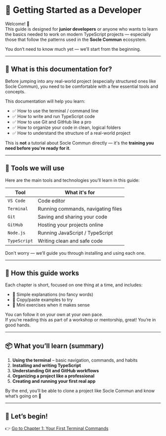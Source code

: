 # 🚀 Getting Started as a Developer

Welcome! 👋  
This guide is designed for **junior developers** or anyone who wants to learn the basics needed to work on modern TypeScript projects — especially those that follow the patterns used in the **Socle Commun** ecosystem.

You don’t need to know much yet — we’ll start from the beginning.

---

## 🎯 What is this documentation for?

Before jumping into any real-world project (especially structured ones like Socle Commun), you need to be comfortable with a few essential tools and concepts.

This documentation will help you learn:

- ✅ How to use the terminal / command line
- ✅ How to write and run TypeScript code
- ✅ How to use Git and GitHub like a pro
- ✅ How to organize your code in clean, logical folders
- ✅ How to understand the structure of a real-world project

This is **not** a tutorial about Socle Commun directly — it's the **training you need before you're ready for it**.

---

## 🧰 Tools we will use

Here are the main tools and technologies you’ll learn in this guide:

| Tool         | What it's for                      |
|--------------|------------------------------------|
| `VS Code`    | Code editor                        |
| `Terminal`   | Running commands, navigating files |
| `Git`        | Saving and sharing your code       |
| `GitHub`     | Hosting your projects online       |
| `Node.js`    | Running JavaScript / TypeScript    |
| `TypeScript` | Writing clean and safe code        |

Don't worry — we’ll guide you through installing and using each one.

---

## 🧠 How this guide works

Each chapter is short, focused on one thing at a time, and includes:

- 🔹 Simple explanations (no fancy words)
- 🔹 Copy/paste examples to try
- 🔹 Mini exercises when it makes sense

You can follow it on your own at your own pace.  
If you’re reading this as part of a workshop or mentorship, great! You’re in good hands.

---

## 📦 What you’ll learn (summary)

1. **Using the terminal** – basic navigation, commands, and habits
2. **Installing and writing TypeScript**
3. **Understanding Git and GitHub workflows**
4. **Organizing a project like a professional**
5. **Creating and running your first real app**

By the end, you’ll be able to clone a project like Socle Commun and know what’s going on 💪

---

## 🏁 Let’s begin!

👉 [Go to Chapter 1: Your First Terminal Commands](./01-terminal-basics.md)
